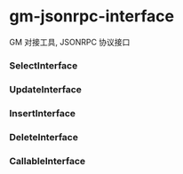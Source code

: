 # gm-jsonrpc-interface
GM 对接工具, JSONRPC 协议接口

### SelectInterface

### UpdateInterface

### InsertInterface

### DeleteInterface

### CallableInterface
